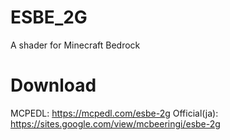 # ESBE_2G
A shader for Minecraft Bedrock
# Download
MCPEDL: https://mcpedl.com/esbe-2g
Official(ja): https://sites.google.com/view/mcbeeringi/esbe-2g
